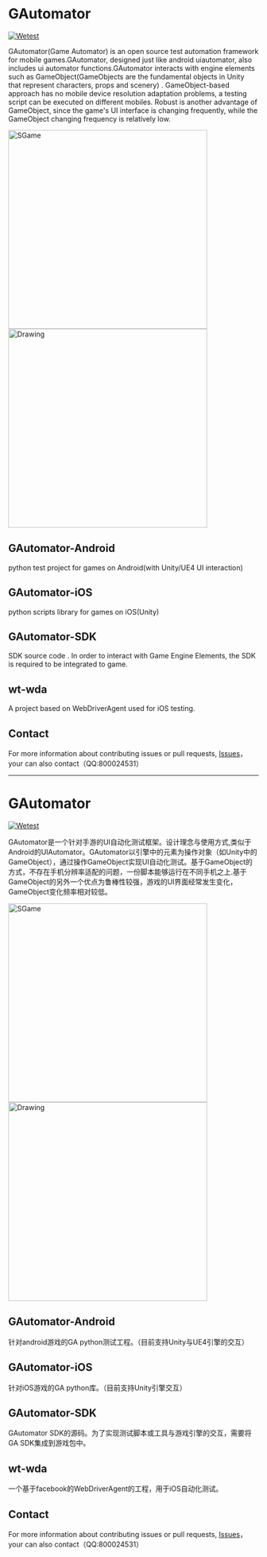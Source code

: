 # GAutomator
[![Wetest](https://img.shields.io/badge/wetest-2.4.0-green.svg)](wetest.qq.com) 

GAutomator(Game Automator) is an open source test automation framework for mobile games.GAutomator, designed just like android uiautomator, also includes ui automator functions.GAutomator interacts  with engine elements such as GameObject(GameObjects are the fundamental objects in Unity that represent characters, props and scenery) . GameObject-based approach has no mobile device resolution adaptation problems, a testing script can be executed on different mobiles. Robust is another advantage of GameObject, since the game's UI interface is changing frequently, while the GameObject changing frequency is relatively low.

<img src="https://github.com/Tencent/GAutomator/blob/master/doc/image/1.gif" alt="SGame" width="400px" /><img src="https://github.com/Tencent/GAutomator/blob/master/doc/image/2.gif" alt="Drawing" width="400px" />

## GAutomator-Android
python test project for games on Android(with Unity/UE4 UI interaction)

## GAutomator-iOS
python scripts library for games on iOS(Unity)

## GAutomator-SDK
SDK source code . In order to interact with Game Engine Elements, the SDK is required to be integrated to game.

## wt-wda
A project based on WebDriverAgent used for iOS testing.


## Contact
For more information about contributing issues or pull requests, [Issues](https://github.com/Tencent/GAutomator/issues)，your can also contact（QQ:800024531）

--------------------------------------------------------------------------------------------------------------------------------------

# GAutomator
[![Wetest](https://img.shields.io/badge/wetest-2.4.0-green.svg)](wetest.qq.com) 

GAutomator是一个针对手游的UI自动化测试框架。设计理念与使用方式,类似于Android的UIAutomator。GAutomator以引擎中的元素为操作对象（如Unity中的GameObject），通过操作GameObject实现UI自动化测试。基于GameObject的方式，不存在手机分辨率适配的问题，一份脚本能够运行在不同手机之上.基于GameObject的另外一个优点为鲁棒性较强，游戏的UI界面经常发生变化，GameObject变化频率相对较低。

<img src="https://github.com/Tencent/GAutomator/blob/master/doc/image/1.gif" alt="SGame" width="400px" />  <img src="https://github.com/Tencent/GAutomator/blob/master/doc/image/2.gif" alt="Drawing" width="400px" />

## GAutomator-Android
针对android游戏的GA python测试工程。（目前支持Unity与UE4引擎的交互）

## GAutomator-iOS
针对iOS游戏的GA python库。（目前支持Unity引擎交互）

## GAutomator-SDK
GAutomator SDK的源码。为了实现测试脚本或工具与游戏引擎的交互，需要将GA SDK集成到游戏包中。

## wt-wda
一个基于facebook的WebDriverAgent的工程，用于iOS自动化测试。


## Contact
For more information about contributing issues or pull requests, [Issues](https://github.com/Tencent/GAutomator/issues)，your can also contact（QQ:800024531）
